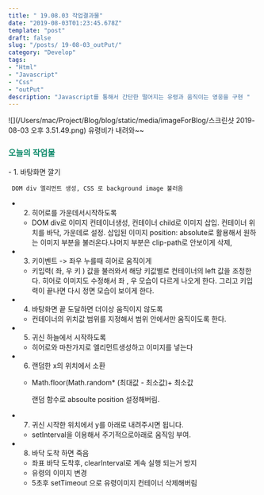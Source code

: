 ```yaml
---
title: " 19.08.03 작업결과물"
date: "2019-08-03T01:23:45.678Z"
template: "post"
draft: false
slug: "/posts/ 19-08-03_outPut/"
category: "Develop"
tags:
- "Html"
- "Javascript"
- "Css"
- "outPut"
description: "Javascript를 통해서 간단한 떨어지는 유령과 움직이는 영웅을 구현 "
---
```


![](/Users/mac/Project/Blog/blog/static/media/imageForBlog/스크린샷 2019-08-03 오후 3.51.49.png)
유령비가 내려와~~

<h3 style="color:rgb(9, 136, 104)">오늘의 작업물</h3>
- 1. 바탕화면 깔기

     DOM div 엘리먼트 생성, CSS 로 background image 불러옴

- 2. 히어로를 가운데서시작하도록

  - DOM div로 이미지 컨테이너생성, 컨테이너 child로 이미지 삽입. 컨테이너 위치를 바닥, 가운데로 설정. 삽입된 이미지 position: absolute로 활용해서 원하는 이미지 부분을 불러온다.나머지 부분은 clip-path로 안보이게 삭제,

- 3. 키이벤트 -> 좌우 누를때 히어로 움직이게

  - 키입력( 좌, 우 키 ) 값을 불러와서 해당 키값별로 컨테이너의 left 값을 조정한다. 히어로 이미지도 수정해서 좌 , 우 모습이 다르게 나오게 한다. 그리고 키입력이 끝나면 다시 정면 모습이 보이게 한다.

- 4. 바탕화면 끝 도달하면 더이상 움직이지 않도록

  - 컨테이너의 위치값 범위를 지정해서 범위 안에서만 움직이도록 한다.

- 5. 귀신 하늘에서 시작하도록

  - 히어로와 마찬가지로 엘리먼트생성하고 이미지를 넣는다

- 6. 랜덤한 x의 위치에서 소환

  - Math.floor(Math.random* (최대값 - 최소값)+ 최소값

    랜덤 함수로 absoulte position 설정해버림.

- 7. 귀신 시작한 위치에서 y를 아래로 내려주시면 됩니다.

  - setInterval을 이용해서 주기적으로아래로 움직임 부여.

- 8. 바닥 도착 하면 죽음

  - 좌표 바닥 도착후, clearInterval로 계속 실행 되는거 방지
  - 유령의 이미지 변경
  - 5초후 setTimeout 으로 유령이미지 컨테이너 삭제해버림